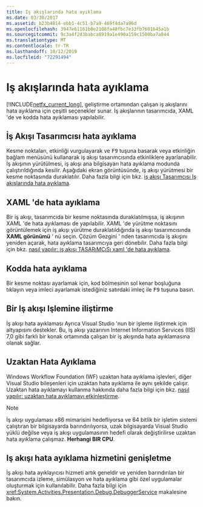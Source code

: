 ```yaml
---
title: Iş akışlarında hata ayıklama
ms.date: 03/30/2017
ms.assetid: b23b4814-ebb1-4c51-b7a9-469f4da7a96d
ms.openlocfilehash: 3947e61161b0e2108fa48fbc7e33fb7601645a1b
ms.sourcegitcommit: 9c3a4f2d3babca8919a1e490a159c1500ba7a844
ms.translationtype: MT
ms.contentlocale: tr-TR
ms.lasthandoff: 10/12/2019
ms.locfileid: "72291494"
---
```

# <a name="debugging-workflows"></a>Iş akışlarında hata ayıklama

[!INCLUDE[netfx_current_long](../../../includes/netfx-current-long-md.md)], geliştirme ortamından çalışan iş akışlarını hata ayıklama için çeşitli seçenekler sunar. İş akışlarının tasarımcıda, XAML 'de ve kodda hata ayıklaması yapılabilir.

## <a name="debugging-in-the-workflow-designer"></a>İş Akışı Tasarımcısı hata ayıklama

Kesme noktaları, etkinliği vurgulayarak ve <kbd>F9</kbd> tuşuna basarak veya etkinliğin bağlam menüsünü kullanarak iş akışı tasarımcısında etkinliklere ayarlanabilir. İş akışının yürütülmesi, iş akışı ana bilgisayarı hata ayıklama modunda çalıştırıldığında kesilir. Aşağıdaki ekran görüntüsünde, iş akışı yürütmesi bir kesme noktasında duraklatılır. Daha fazla bilgi için bkz. [iş akışı Tasarımcısı Iş akışlarında hata ayıklama](/visualstudio/workflow-designer/debugging-workflows-with-the-workflow-designer).

## <a name="debugging-in-xaml"></a>XAML 'de hata ayıklama

Bir iş akışı, tasarımcıda bir kesme noktasında duraklatılmışsa, iş akışının XAML 'de hata ayıklaması de yapılabilir. XAML 'de yürütme noktasını görüntülemek için iş akışı yürütme duraklatıldığında iş akışı tasarımcısında **XAML görünümü** ' nü seçin. Çözüm Gezgini ' nden tasarımcıda iş akışını yeniden açarak, hata ayıklama tasarımcıya geri dönebilir. Daha fazla bilgi için bkz. [nasıl yapılır: iş akışı TASARıMCıSı xaml 'de hata ayıklama](/visualstudio/workflow-designer/how-to-debug-xaml-with-the-workflow-designer).

## <a name="debugging-in-code"></a>Kodda hata ayıklama

Bir kesme noktası ayarlamak için, kod bölmesinin sol kenar boşluğuna tıklayın veya imleci ayarlamak istediğiniz satırdaki imleç ile <kbd>F9</kbd> tuşuna basın.

## <a name="attaching-to-a-workflow-process"></a>Bir Iş akışı Işlemine iliştirme

İş akışı hata ayıklaması Ayrıca Visual Studio 'nun bir işleme iliştirmek için altyapısını destekler. Bu, iş akışı yazarının Internet Information Services (IIS) 7,0 gibi farklı bir konak ortamında çalışan bir iş akışında hata ayıklamasına olanak sağlar.

## <a name="remote-debugging"></a>Uzaktan Hata Ayıklama

Windows Workflow Foundation (WF) uzaktan hata ayıklama işlevleri, diğer Visual Studio bileşenleri için uzaktan hata ayıklama ile aynı şekilde çalışır. Uzaktan hata ayıklamayı kullanma hakkında daha fazla bilgi için bkz. [nasıl yapılır: uzaktan hata ayıklamayı etkinleştirme](https://go.microsoft.com/fwlink/?LinkId=196257).

> [!NOTE]
> İş akışı uygulaması x86 mimarisini hedefliyorsa ve 64 bitlik bir işletim sistemi çalıştıran bir bilgisayarda barındırılıyorsa, uzak bilgisayarda Visual Studio yüklü değilse veya iş akışı uygulamasının hedefi olarak değiştirilirse uzaktan hata ayıklama çalışmaz. **Herhangi BIR CPU**.

## <a name="extending-the-workflow-debugging-service"></a>Iş akışı hata ayıklama hizmetini genişletme

İş akışı hata ayıklayıcısı hizmeti artık geneldir ve yeniden barındırılan bir tasarımcıda izleme, simülasyon ve hata ayıklama gibi özel uygulamalar oluşturmak için kullanılabilir. Daha fazla bilgi için <xref:System.Activities.Presentation.Debug.DebuggerService> makalesine bakın.
